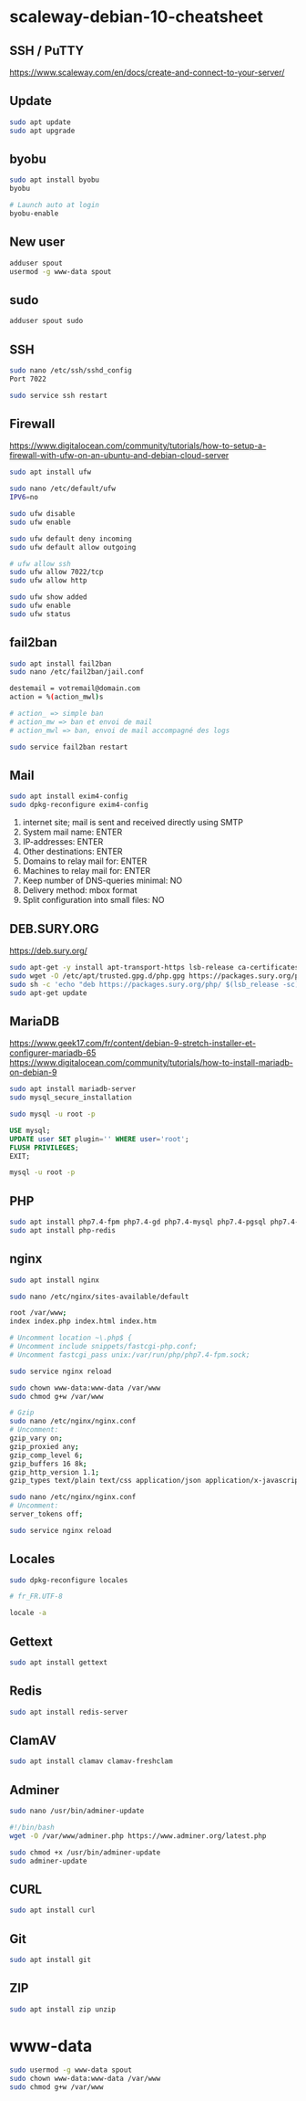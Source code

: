 # scaleway-debian-10-cheatsheet

## SSH / PuTTY
https://www.scaleway.com/en/docs/create-and-connect-to-your-server/

## Update
```bash
sudo apt update
sudo apt upgrade
```

## byobu
```bash
sudo apt install byobu
byobu

# Launch auto at login
byobu-enable
```

## New user
```bash
adduser spout
usermod -g www-data spout
```

## sudo
```bash
adduser spout sudo
```

## SSH
```bash
sudo nano /etc/ssh/sshd_config
Port 7022

sudo service ssh restart
```

## Firewall
https://www.digitalocean.com/community/tutorials/how-to-setup-a-firewall-with-ufw-on-an-ubuntu-and-debian-cloud-server

```bash
sudo apt install ufw

sudo nano /etc/default/ufw
IPV6=no

sudo ufw disable
sudo ufw enable

sudo ufw default deny incoming
sudo ufw default allow outgoing

# ufw allow ssh
sudo ufw allow 7022/tcp
sudo ufw allow http

sudo ufw show added
sudo ufw enable
sudo ufw status
```

## fail2ban
```bash
sudo apt install fail2ban
sudo nano /etc/fail2ban/jail.conf

destemail = votremail@domain.com
action = %(action_mwl)s

# action_ => simple ban
# action_mw => ban et envoi de mail
# action_mwl => ban, envoi de mail accompagné des logs

sudo service fail2ban restart
```

## Mail
```bash
sudo apt install exim4-config
sudo dpkg-reconfigure exim4-config
```

1. internet site; mail is sent and received directly using SMTP
2. System mail name: ENTER
3. IP-addresses: ENTER
4. Other destinations: ENTER
5. Domains to relay mail for: ENTER
6. Machines to relay mail for: ENTER
7. Keep number of DNS-queries minimal: NO
8. Delivery method: mbox format
9. Split configuration into small files: NO

## DEB.SURY.ORG
https://deb.sury.org/

```bash
sudo apt-get -y install apt-transport-https lsb-release ca-certificates
sudo wget -O /etc/apt/trusted.gpg.d/php.gpg https://packages.sury.org/php/apt.gpg
sudo sh -c 'echo "deb https://packages.sury.org/php/ $(lsb_release -sc) main" > /etc/apt/sources.list.d/php.list'
sudo apt-get update
```

## MariaDB
https://www.geek17.com/fr/content/debian-9-stretch-installer-et-configurer-mariadb-65
https://www.digitalocean.com/community/tutorials/how-to-install-mariadb-on-debian-9

```bash
sudo apt install mariadb-server
sudo mysql_secure_installation
```

```bash
sudo mysql -u root -p
```

```sql
USE mysql;
UPDATE user SET plugin='' WHERE user='root';
FLUSH PRIVILEGES;
EXIT;
```

```bash
mysql -u root -p
```

## PHP
```bash
sudo apt install php7.4-fpm php7.4-gd php7.4-mysql php7.4-pgsql php7.4-sqlite3 php7.4-mbstring php7.4-xml php7.4-intl php7.4-curl php7.4-zip php7.4-soap
sudo apt install php-redis
```

## nginx
```bash
sudo apt install nginx

sudo nano /etc/nginx/sites-available/default

root /var/www;
index index.php index.html index.htm

# Uncomment location ~\.php$ {
# Uncomment include snippets/fastcgi-php.conf;
# Uncomment fastcgi_pass unix:/var/run/php/php7.4-fpm.sock;

sudo service nginx reload

sudo chown www-data:www-data /var/www
sudo chmod g+w /var/www

# Gzip
sudo nano /etc/nginx/nginx.conf
# Uncomment:
gzip_vary on;
gzip_proxied any;
gzip_comp_level 6;
gzip_buffers 16 8k;
gzip_http_version 1.1;
gzip_types text/plain text/css application/json application/x-javascript text/xml application/xml application/xml+rss text/javascript;

sudo nano /etc/nginx/nginx.conf
# Uncomment:
server_tokens off;

sudo service nginx reload
```

## Locales
```bash
sudo dpkg-reconfigure locales

# fr_FR.UTF-8

locale -a
```

## Gettext
```bash
sudo apt install gettext
```

## Redis
```bash
sudo apt install redis-server
```

## ClamAV
```bash
sudo apt install clamav clamav-freshclam
```

## Adminer
```bash
sudo nano /usr/bin/adminer-update

#!/bin/bash
wget -O /var/www/adminer.php https://www.adminer.org/latest.php

sudo chmod +x /usr/bin/adminer-update
sudo adminer-update
```

## CURL
```bash
sudo apt install curl
```

## Git
```bash
sudo apt install git
```

## ZIP
```bash
sudo apt install zip unzip
```

# www-data
```bash
sudo usermod -g www-data spout
sudo chown www-data:www-data /var/www
sudo chmod g+w /var/www
```
